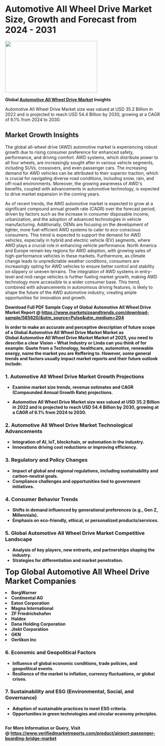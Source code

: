 <H1>Automotive All Wheel Drive Market Size, Growth and Forecast from 2024 - 2031</H1><img class="aligncenter size-medium wp-image-584254" src="https://thirdeyenews.in/wp-content/uploads/2024/09/Global-Market-Research-300x168.jpeg" alt="" width="300" height="168" /><p><strong>Global&nbsp;<a href="https://www.marketsizeandtrends.com/download-sample/585620/&amp;utm_source=Pulse&amp;utm_medium=204">Automotive All Wheel Drive Market</a> Insights</strong></p><p>Automotive All Wheel Drive Market size was valued at USD 35.2 Billion in 2022 and is projected to reach USD 54.4 Billion by 2030, growing at a CAGR of 6.1% from 2024 to 2030.</p><p><h2>Market Growth Insights</h2> <p>The global all-wheel drive (AWD) automotive market is experiencing robust growth due to rising consumer preference for enhanced safety, performance, and driving comfort. AWD systems, which distribute power to all four wheels, are increasingly sought after in various vehicle segments, including SUVs, crossovers, and even passenger cars. The increasing demand for AWD vehicles can be attributed to their superior traction, which is crucial for navigating diverse road conditions, including snow, rain, and off-road environments. Moreover, the growing awareness of AWD's benefits, coupled with advancements in automotive technology, is expected to drive market expansion in the coming years.</p> <p><strong></strong></p> <p>As of recent trends, the AWD automotive market is expected to grow at a significant compound annual growth rate (CAGR) over the forecast period, driven by factors such as the increase in consumer disposable income, urbanization, and the adoption of advanced technologies in vehicle manufacturing. Additionally, OEMs are focusing on the development of lighter, more fuel-efficient AWD systems to cater to eco-conscious consumers. This trend is expected to support the demand for AWD vehicles, especially in hybrid and electric vehicle (EV) segments, where AWD plays a crucial role in enhancing vehicle performance. North America and Europe remain key regions for AWD adoption, with growing sales of high-performance vehicles in these markets. Furthermore, as climate change leads to unpredictable weather conditions, consumers are increasingly opting for AWD vehicles to ensure better control and stability on slippery or uneven terrains. The integration of AWD systems in entry-level and mid-range vehicles is further fueling market growth, making AWD technology more accessible to a wider consumer base. This trend, combined with advancements in autonomous driving features, is likely to shape the future of the AWD automotive industry, creating ample opportunities for innovation and growth. <p><strong></p><p><span class=""><strong>Download Full PDF Sample Copy of Global Automotive All Wheel Drive Market Report</strong> @ <a href="https://www.marketsizeandtrends.com/download-sample/585620/&amp;utm_source=Pulse&amp;utm_medium=204" target="_blank">https://www.marketsizeandtrends.com/download-sample/585620/&amp;utm_source=Pulse&amp;utm_medium=204</a></span></p><p>In order to make an accurate and perceptive description of future scope of a Global&nbsp;Automotive All Wheel Drive Market Market as Global&nbsp;Automotive All Wheel Drive Market Market of 2025, you need to describe a clear Vision &ndash; What Industry or Linda can you think of for example: Quote from a Technology, healthcare, automotive, renewable energy, name the market you are Reffering to. However, some general trends and factors usually impact market reports and their future outlook include:</p><h3>1.&nbsp;<strong>Automotive All Wheel Drive Market Growth Projections</strong></h3><ul><li>Examine market size trends, revenue estimates and CAGR (Compounded Annual Growth Rate) projections.</li><li><p>Automotive All Wheel Drive Market size was valued at USD 35.2 Billion in 2022 and is projected to reach USD 54.4 Billion by 2030, growing at a CAGR of 6.1% from 2024 to 2030.</p></li></ul><h3>2.&nbsp;<strong>Automotive All Wheel Drive Market Technological Advancements</strong></h3><ul><li>Integration of AI, IoT, blockchain, or automation in the industry.</li><li>Innovations driving cost reductions or improving efficiency.</li></ul><h3>3.&nbsp;<strong>Regulatory and Policy Changes</strong></h3><ul><li>Impact of global and regional regulations, including sustainability and carbon-neutral goals.</li><li>Compliance challenges and opportunities tied to government initiatives.</li></ul><h3>4.&nbsp;<strong>Consumer Behavior Trends</strong></h3><ul><li>Shifts in demand influenced by generational preferences (e.g., Gen Z, Millennials).</li><li>Emphasis on eco-friendly, ethical, or personalized products/services.</li></ul><h3>5.&nbsp;<strong>Global Automotive All Wheel Drive Market Competitive Landscape</strong></h3><ul><li>Analysis of key players, new entrants, and partnerships shaping the industry.</li><li>Strategies for differentiation and market penetration.</li></ul><p data-pm-slice="1 1 []"><span style="color: inherit; font-family: inherit; font-size: 25px;">Top Global Automotive All Wheel Drive Market Companies</span></p><div class="" data-test-id=""><p><li>BorgWarner</li><li> Continental AG</li><li> Eaton Corporation</li><li> Magna International</li><li> ZF Friedrichshafen</li><li> Haldex</li><li> Dana Holding Corporation</li><li> Jtekt Corporation</li><li> GKN</li><li> Oerlikon Inc</li></p></div><h3>6.&nbsp;<strong>Economic and Geopolitical Factors</strong></h3><ul><li>Influence of global economic conditions, trade policies, and geopolitical events.</li><li>Resilience of the market to inflation, currency fluctuations, or global crises.</li></ul><h3>7.&nbsp;<strong>Sustainability and ESG (Environmental, Social, and Governance)</strong></h3><ul><li>Adoption of sustainable practices to meet ESG criteria.</li><li>Opportunities in green technologies and circular economy principles.</li></ul><h2><strong style="font-size: 14px;">For More Information or Query, Visit @&nbsp;</strong><a style="background-color: #ffffff; font-size: 14px;" href="https://www.marketsizeandtrends.com/report/automotive-all-wheel-drive-market/" target="_blank">https://www.verifiedmarketreports.com/product/airport-passenger-boarding-bridge-market</a></h2>
